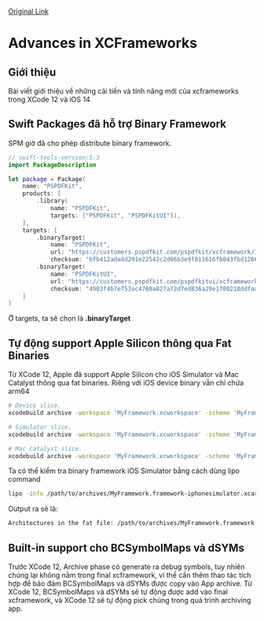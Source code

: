 [Original Link](https://pspdfkit.com/blog/2021/advances-in-xcframeworks/)

# Advances in XCFrameworks

## Giới thiệu
Bài viết giới thiệu về những cải tiến và tính năng mới của xcframeworks trong XCode 12 và iOS 14

## Swift Packages đã hỗ trợ Binary Framework
SPM giờ đã cho phép distribute binary framework.

```swift
// swift-tools-version:5.3
import PackageDescription

let package = Package(
    name: "PSPDFKit",
    products: [
        .library(
            name: "PSPDFKit",
            targets: ["PSPDFKit", "PSPDFKitUI"]),
    ],
    targets: [
        .binaryTarget(
            name: "PSPDFKit",
            url: "https://customers.pspdfkit.com/pspdfkit/xcframework/10.0.0.zip",
            checksum: "bfb412ada4d291e22542c2d06b3e9f811616fb043fbd12660b0108541eb33a3c"),
        .binaryTarget(
            name: "PSPDFKitUI",
            url: "https://customers.pspdfkit.com/pspdfkitui/xcframework/10.0.0.zip",
            checksum: "4903f4b7e753ac4760a827a72d7ed836a29e1700218ddfaa4e1f70814bd6f085"),
    ]
)
```
Ở targets, ta sẽ chọn là __.binaryTarget__

## Tự động support Apple Silicon thông qua Fat Binaries
Từ XCode 12, Apple đã support Apple Silicon cho iOS Simulator và Mac Catalyst thông qua fat binaries. Riêng với iOS device binary vẫn chỉ chứa arm64

```sh
# Device slice.
xcodebuild archive -workspace 'MyFramework.xcworkspace' -scheme 'MyFramework.framework' -configuration Release -destination 'generic/platform=iOS' -archivePath '/path/to/archives/MyFramework.framework-iphoneos.xcarchive' SKIP_INSTALL=NO

# Simulator slice.
xcodebuild archive -workspace 'MyFramework.xcworkspace' -scheme 'MyFramework.framework' -configuration Release -destination 'generic/platform=iOS Simulator' -archivePath '/path/to/archives/MyFramework.framework-iphonesimulator.xcarchive' SKIP_INSTALL=NO

# Mac Catalyst slice.
xcodebuild archive -workspace 'MyFramework.xcworkspace' -scheme 'MyFramework.framework' -configuration Release -destination 'platform=macOS,arch=x86_64,variant=Mac Catalyst' -archivePath '/path/to/archives/MyFramework.framework-catalyst.xcarchive' SKIP_INSTALL=NO
```

Ta có thể kiểm tra binary framework iOS Simulator bằng cách dùng lipo command
```sh
lipo -info /path/to/archives/MyFramework.framework-iphonesimulator.xcarchive/Products/Library/Frameworks/MyFramework.framework/MyFramework
```

Output ra sẽ là:
```sh
Architectures in the fat file: /path/to/archives/MyFramework.framework-iphonesimulator.xcarchive/Products/Library/Frameworks/MyFramework.framework/MyFramework are: x86_64 arm64
```

## Built-in support cho BCSymbolMaps và dSYMs
Trước XCode 12, Archive phase có generate ra debug symbols, tuy nhiên chúng lại không nằm trong final xcframework, vì thế cần thêm thao tác tích hợp để bảo đảm BCSymbolMaps và dSYMs được copy vào App archive.
Từ XCode 12, BCSymbolMaps và dSYMs sẽ tự động được add vào final xcframework, và XCode 12 sẽ tự động pick chúng trong quá trình archiving app.